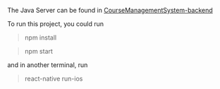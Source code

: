 The Java Server can be found in [CourseManagementSystem-backend](https://github.com/erinzhangxi/CourseManagementSystem-backend)

To run this project, you could run

> npm install

> npm start

and in another terminal, run

> react-native run-ios
